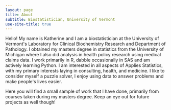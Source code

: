 ```yaml
---
layout: page
title: About
subtitle: Biostatistician, University of Vermont
use-site-title: true
---
```

Hello! My name is Katherine and I am a biostatistician at the University of Vermont's Laboratory for Clinical Biochemistry Research and Department of Pathology. I obtained my masters degree in statistics from the University of Michigan where I also did analysis in health policy research using medical claims data. I work primarily in R, dabble occasionally in SAS and am actively learning Python. I am interested in all aspects of Applies Statistics, with my primary interests laying in consulting, health, and medicine. I like to consider myself a puzzle solver, I enjoy using data to answer problems and make people's lives easier.

Here you will find a small sample of work that I have done, primarily from courses taken during my masters degree. Keep an eye out for future projects as well though! 

